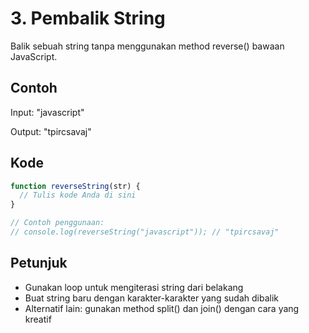 # 3. Pembalik String

Balik sebuah string tanpa menggunakan method reverse() bawaan JavaScript.

## Contoh

Input: "javascript"

Output: "tpircsavaj"

## Kode

```javascript
function reverseString(str) {
  // Tulis kode Anda di sini
}

// Contoh penggunaan:
// console.log(reverseString("javascript")); // "tpircsavaj"
```

## Petunjuk
- Gunakan loop untuk mengiterasi string dari belakang
- Buat string baru dengan karakter-karakter yang sudah dibalik
- Alternatif lain: gunakan method split() dan join() dengan cara yang kreatif
